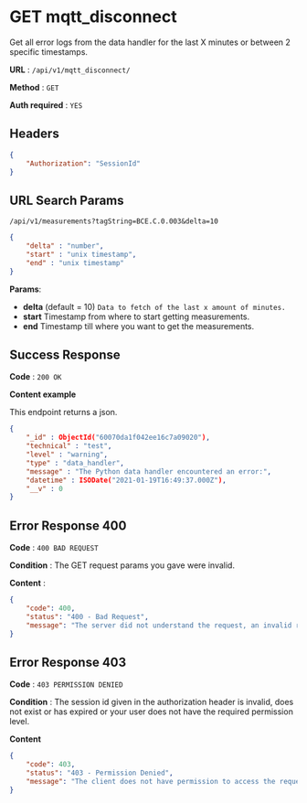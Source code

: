 # GET mqtt_disconnect

Get all error logs from the data handler for the last X minutes or between 2 specific timestamps.

**URL** : `/api/v1/mqtt_disconnect/`

**Method** : `GET`

**Auth required** : `YES`

## Headers

```json
{
    "Authorization": "SessionId"
}
```

## URL Search Params

`/api/v1/measurements?tagString=BCE.C.0.003&delta=10`
```json
{
    "delta" : "number",
    "start" : "unix timestamp",
    "end" : "unix timestamp"
}
```

**Params**:
 - **delta** (default = 10)
    `Data to fetch of the last x amount of minutes.`
 - **start**
    Timestamp from where to start getting measurements.
 - **end**
    Timestamp till where you want to get the measurements.


## Success Response

**Code** : `200 OK`

**Content example**

This endpoint returns a json.
```json
{
    "_id" : ObjectId("60070da1f042ee16c7a09020"),
    "technical" : "test",
    "level" : "warning",
    "type" : "data_handler",
    "message" : "The Python data handler encountered an error:",
    "datetime" : ISODate("2021-01-19T16:49:37.000Z"),
    "__v" : 0
}
```

## Error Response 400

**Code** : `400 BAD REQUEST`


**Condition** : The GET request params you gave were invalid.

**Content** :

```json
{
    "code": 400,
    "status": "400 - Bad Request",
    "message": "The server did not understand the request, an invalid request body or headers may have been given."
}
```

## Error Response 403

**Code** : `403 PERMISSION DENIED`

**Condition** : The session id given in the authorization header is invalid, does not exist or has expired or your user does not have the required permission level.

**Content**

```json
{
    "code": 403,
    "status": "403 - Permission Denied",
    "message": "The client does not have permission to access the requested resource."
}
```